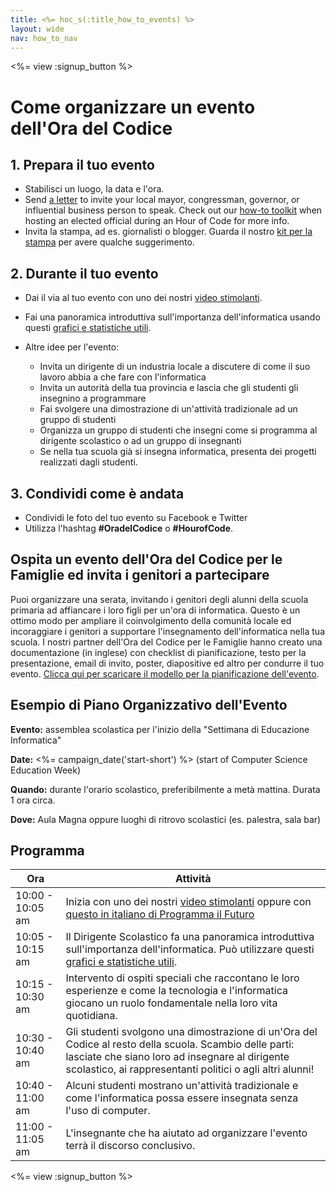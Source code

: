 ```yaml
---
title: <%= hoc_s(:title_how_to_events) %>
layout: wide
nav: how_to_nav
---
```

<%= view :signup_button %>

# Come organizzare un evento dell'Ora del Codice

## 1. Prepara il tuo evento

- Stabilisci un luogo, la data e l'ora.
- Send [a letter](https://hourofcode.com/promote/resources#sample-emails) to invite your local mayor, congressman, governor, or influential business person to speak. Check out our [how-to toolkit](<%=localized_file('/files/elected-official.pdf')%>) when hosting an elected official during an Hour of Code for more info.
- Invita la stampa, ad es. giornalisti o blogger. Guarda il nostro [kit per la stampa](<%= resolve_url('/promote/press-kit') %>) per avere qualche suggerimento.

## 2. Durante il tuo evento

- Dai il via al tuo evento con uno dei nostri [ video stimolanti](<%= resolve_url('/promote/resources#videos') %>).
- Fai una panoramica introduttiva sull'importanza dell'informatica usando questi [grafici e statistiche utili](<%= resolve_url('/promote/stats') %>).   
      
    
- Altre idee per l'evento: 
    - Invita un dirigente di un industria locale a discutere di come il suo lavoro abbia a che fare con l'informatica
    - Invita un autorità della tua provincia e lascia che gli studenti gli insegnino a programmare
    - Fai svolgere una dimostrazione di un'attività tradizionale ad un gruppo di studenti
    - Organizza un gruppo di studenti che insegni come si programma al dirigente scolastico o ad un gruppo di insegnanti
    - Se nella tua scuola già si insegna informatica, presenta dei progetti realizzati dagli studenti.

## 3. Condividi come è andata

- Condividi le foto del tuo evento su Facebook e Twitter 
- Utilizza l'hashtag **#OradelCodice** o **#HourofCode**.

## Ospita un evento dell'Ora del Codice per le Famiglie ed invita i genitori a partecipare

Puoi organizzare una serata, invitando i genitori degli alunni della scuola primaria ad affiancare i loro figli per un'ora di informatica. Questo è un ottimo modo per ampliare il coinvolgimento della comunità locale ed incoraggiare i genitori a supportare l'insegnamento dell'informatica nella tua scuola. I nostri partner dell'Ora del Codice per le Famiglie hanno creato una documentazione (in inglese) con checklist di pianificazione, testo per la presentazione, email di invito, poster, diapositive ed altro per condurre il tuo evento. [Clicca qui per scaricare il modello per la pianificazione dell'evento](http://www.familycodenight.org/DownloadCodeDotOrg.html).

## Esempio di Piano Organizzativo dell'Evento

**Evento:** assemblea scolastica per l'inizio della "Settimana di Educazione Informatica"

**Date:** <%= campaign_date('start-short') %> (start of Computer Science Education Week)

**Quando:** durante l'orario scolastico, preferibilmente a metà mattina. Durata 1 ora circa.

**Dove:** Aula Magna oppure luoghi di ritrovo scolastici (es. palestra, sala bar)   
  


## Programma

| Ora              | Attività                                                                                                                                                                                                                                                                                   |
| ---------------- | ------------------------------------------------------------------------------------------------------------------------------------------------------------------------------------------------------------------------------------------------------------------------------------------ |
| 10:00 - 10:05 am | Inizia con uno dei nostri [video stimolanti](<%= resolve_url('/promote/resources#videos') %>) oppure con <a href="https://www.programmailfuturo.it/notizie/il-terzo-anno-del-progetto/marco-belinelli-con-programma-il-futuro" target="_blank">questo in italiano di Programma il Futuro</a> |
| 10:05 - 10:15 am | Il Dirigente Scolastico fa una panoramica introduttiva sull'importanza dell'informatica. Può utilizzare questi [grafici e statistiche utili](<%= resolve_url('/promote/stats') %>).                                                                                                          |
| 10:15 - 10:30 am | Intervento di ospiti speciali che raccontano le loro esperienze e come la tecnologia e l'informatica giocano un ruolo fondamentale nella loro vita quotidiana.                                                                                                                             |
| 10:30 - 10:40 am | Gli studenti svolgono una dimostrazione di un'Ora del Codice al resto della scuola. Scambio delle parti: lasciate che siano loro ad insegnare al dirigente scolastico, ai rappresentanti politici o agli altri alunni!                                                                     |
| 10:40 - 11:00 am | Alcuni studenti mostrano un'attività tradizionale e come l'informatica possa essere insegnata senza l'uso di computer.                                                                                                                                                                     |
| 11:00 - 11:05 am | L'insegnante che ha aiutato ad organizzare l'evento terrà il discorso conclusivo.                                                                                                                                                                                                          |

<%= view :signup_button %>